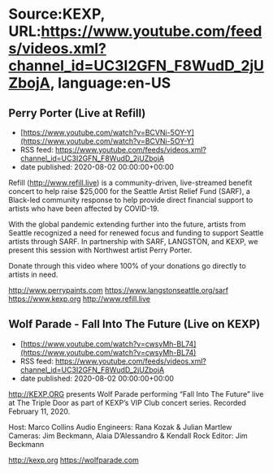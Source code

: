 # Source:KEXP, URL:https://www.youtube.com/feeds/videos.xml?channel_id=UC3I2GFN_F8WudD_2jUZbojA, language:en-US

## Perry Porter (Live at Refill)
 - [https://www.youtube.com/watch?v=BCVNi-5OY-Y](https://www.youtube.com/watch?v=BCVNi-5OY-Y)
 - RSS feed: https://www.youtube.com/feeds/videos.xml?channel_id=UC3I2GFN_F8WudD_2jUZbojA
 - date published: 2020-08-02 00:00:00+00:00

Refill (http://www.refill.live) is a community-driven, live-streamed benefit concert to help raise $25,000 for the Seattle Artist Relief Fund (SARF), a Black-led community response to help provide direct financial support to artists who have been affected by COVID-19.
  
With the global pandemic extending further into the future, artists from Seattle recognized a need for renewed focus and funding to support Seattle artists through SARF. In partnership with SARF, LANGSTON, and KEXP, we present this session with Northwest artist Perry Porter. 

Donate through this video where 100% of your donations go directly to artists in need.
 
http://www.perrypaints.com
https://www.langstonseattle.org/sarf
https://www.kexp.org
http://www.refill.live

## Wolf Parade - Fall Into The Future (Live on KEXP)
 - [https://www.youtube.com/watch?v=cwsyMh-BL74](https://www.youtube.com/watch?v=cwsyMh-BL74)
 - RSS feed: https://www.youtube.com/feeds/videos.xml?channel_id=UC3I2GFN_F8WudD_2jUZbojA
 - date published: 2020-08-02 00:00:00+00:00

http://KEXP.ORG presents Wolf Parade performing “Fall Into The Future” live at The Triple Door as part of KEXP’s VIP Club concert series. Recorded February 11, 2020.

Host: Marco Collins
Audio Engineers: Rana Kozak & Julian Martlew
Cameras: Jim Beckmann, Alaia D’Alessandro & Kendall Rock
Editor: Jim Beckmann

http://kexp.org
https://wolfparade.com

